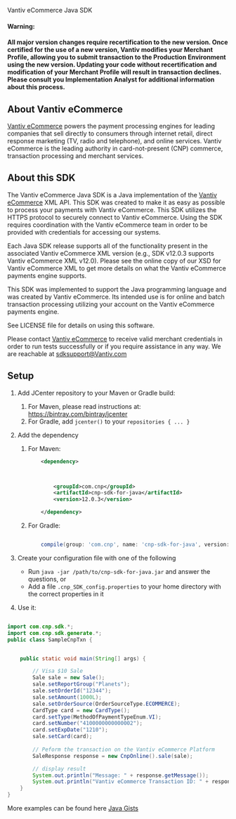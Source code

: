 Vantiv eCommerce Java SDK

#### Warning:
#### All major version changes require recertification to the new version. Once certified for the use of a new version, Vantiv modifies your Merchant Profile, allowing you to submit transaction to the Production Environment using the new version. Updating your code without recertification and modification of your Merchant Profile will result in transaction declines. Please consult you Implementation Analyst for additional information about this process.
About Vantiv eCommerce
------------
[Vantiv eCommerce](https://developer.vantiv.com/community/ecommerce) powers the payment processing engines for leading companies that sell directly to consumers through  internet retail, direct response marketing (TV, radio and telephone), and online services. Vantiv eCommerce is the leading authority in card-not-present (CNP) commerce, transaction processing and merchant services.


About this SDK
--------------
The Vantiv eCommerce Java SDK is a Java implementation of the [Vantiv eCommerce](https://developer.vantiv.com/community/ecommerce) XML API. This SDK was created to make it as easy as possible to process your payments with Vantiv eCommerce. This SDK utilizes the HTTPS protocol to securely connect to Vantiv eCommerce. Using the SDK requires coordination with the Vantiv eCommerce team in order to be provided with credentials for accessing our systems.

Each Java SDK release supports all of the functionality present in the associated Vantiv eCommerce XML version (e.g., SDK v12.0.3 supports Vantiv eCommerce XML v12.0). Please see the online copy of our XSD for Vantiv eCommerce XML to get more details on what the Vantiv eCommerce payments engine supports.

This SDK was implemented to support the Java programming language and was created by Vantiv eCommerce. Its intended use is for online and batch transaction processing utilizing your account on the Vantiv eCommerce payments engine.

See LICENSE file for details on using this software.

Please contact [Vantiv eCommerce](https://developer.vantiv.com/community/ecommerce) to receive valid merchant credentials in order to run tests successfully or if you require assistance in any way.  We are reachable at sdksupport@Vantiv.com

Setup
-----

1. Add JCenter repository to your Maven or Gradle build:
	1. For Maven, please read instructions at: https://bintray.com/bintray/jcenter
	2. For Gradle, add `jcenter()` to your `repositories { ... }`
2. Add the dependency
    1. For Maven:
        ```xml
            <dependency>

        

                <groupId>com.cnp</groupId>
                <artifactId>cnp-sdk-for-java</artifactId>
                <version>12.0.3</version>

            </dependency>
        ```

    2. For Gradle:
        ```groovy

            compile(group: 'com.cnp', name: 'cnp-sdk-for-java', version: '12.0.3')

        ```
        
3. Create your configuration file with one of the following
    * Run `java -jar /path/to/cnp-sdk-for-java.jar` and answer the questions, or
    * Add a file `.cnp_SDK_config.properties` to your home directory with the correct properties in it
4. Use it:

```java

import com.cnp.sdk.*;
import com.cnp.sdk.generate.*;
public class SampleCnpTxn {


	public static void main(String[] args) {

		// Visa $10 Sale
		Sale sale = new Sale();
		sale.setReportGroup("Planets");
		sale.setOrderId("12344");
		sale.setAmount(1000L);
		sale.setOrderSource(OrderSourceType.ECOMMERCE);
		CardType card = new CardType();
		card.setType(MethodOfPaymentTypeEnum.VI);
		card.setNumber("4100000000000002");
		card.setExpDate("1210");
		sale.setCard(card);
		
		// Peform the transaction on the Vantiv eCommerce Platform
		SaleResponse response = new CnpOnline().sale(sale);

		// display result
		System.out.println("Message: " + response.getMessage());
		System.out.println("Vantiv eCommerce Transaction ID: " + response.getCnpTxnId());
	}
}
```


More examples can be found here [Java Gists](https://gist.github.com/VantivSDK)

